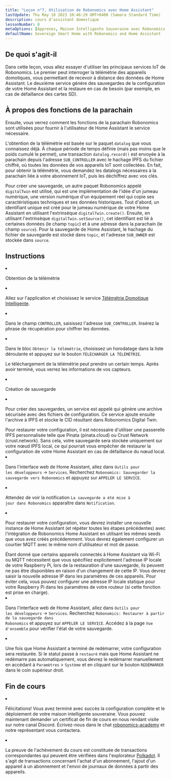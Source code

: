 ```yaml
---
title: "Leçon n°7, Utilisation de Robonomics avec Home Assistant"
lastUpdate: Thu May 18 2023 10:46:29 GMT+0400 (Samara Standard Time)
description: cours d'assistant domestique
lessonNumber: 8
metaOptions: [Apprenez, Maison Intelligente Souveraine avec Robonomics et Home Assistant]
defaultName: Sovereign Smart Home with Robonomics and Home Assistant
---
```


## De quoi s'agit-il

Dans cette leçon, vous allez essayer d'utiliser les principaux services IoT de Robonomics. Le premier peut interroger la télémétrie des appareils domotiques, vous permettant de recevoir à distance des données de Home Assistant. Le deuxième service génère des sauvegardes de la configuration de votre Home Assistant et la restaure en cas de besoin (par exemple, en cas de défaillance des cartes SD).


## À propos des fonctions de la parachain

Ensuite, vous verrez comment les fonctions de la parachain Robonomics sont utilisées pour fournir à l'utilisateur de Home Assistant le service nécessaire. 

L'obtention de la télémétrie est basée sur le paquet <code>datalog</code> que vous connaissez déjà. À chaque période de temps définie (mais pas moins que le poids cumulé le permet), une transaction <code>datalog.record()</code> est envoyée à la parachain depuis l'adresse <code>SUB_CONTROLLER</code> avec le hachage IPFS du fichier chiffré, où toutes les données de vos appareils IoT sont collectées. En fait, pour obtenir la télémétrie, vous demandez les datalogs nécessaires à la parachain liée à votre abonnement IoT, puis les déchiffrez avec vos clés.

Pour créer une sauvegarde, un autre paquet Robonomics appelé <code>digitalTwin</code> est utilisé, qui est une implémentation de l'idée d'un jumeau numérique, une version numérique d'un équipement réel qui copie ses caractéristiques techniques et ses données historiques. Tout d'abord, un identifiant unique est créé pour le jumeau numérique de votre Home Assistant en utilisant l'extrinsèque <code>digitalTwin.create()</code>. Ensuite, en utilisant l'extrinsèque <code>digitalTwin.setSource()</code>, cet identifiant est lié à certaines données (le champ <code>topic</code>) et à une adresse dans la parachain (le champ <code>source</code>). Pour la sauvegarde de Home Assistant, le hachage du fichier de sauvegarde est stocké dans <code>topic</code>, et l'adresse <code>SUB_OWNER</code> est stockée dans <code>source</code>.

## Instructions

<List type="numbers">

<li>

Obtention de la télémétrie

<List>


<li>

Allez sur l'application et choisissez le service [Télémétrie Domotique Intelligente](https://dapp.robonomics.network/#/smarthome-telemetry).

<LessonVideo  :videos="[{src: 'https://crustipfs.info/ipfs/Qmao9RoWcKo2qs4PAGtm5gqHzyAHJcpDqNLgciU35FJeVm', type:'mp4'}]" />

</li>

<li>

Dans le champ <code>CONTROLLER</code>, saisissez l'adresse <code>SUB_CONTROLLER</code>. Insérez la phrase de récupération pour chiffrer les données.

</li>

<li>

Dans le bloc <code>Obtenir la télémétrie</code>, choisissez un horodatage dans la liste déroulante et appuyez sur le bouton <code>TÉLÉCHARGER LA TÉLÉMÉTRIE</code>.


Le téléchargement de la télémétrie peut prendre un certain temps. Après avoir terminé, vous verrez les informations de vos capteurs.

</li>
</List>
</li>


<li>

Création de sauvegarde

<List>

<li>

Pour créer des sauvegardes, un service est appelé qui génère une archive sécurisée avec des fichiers de configuration. Ce service ajoute ensuite l'archive à IPFS et stocke le CID résultant dans Robonomics Digital Twin.

<robo-academy-note type="warning" title="WARNING">
Pour restaurer votre configuration, il est nécessaire d'utiliser une passerelle IPFS personnalisée telle que Pinata (pinata.cloud) ou Crust Network (crust.network). Sans cela, votre sauvegarde sera stockée uniquement sur votre nœud IPFS local, ce qui pourrait vous empêcher de restaurer la configuration de votre Home Assistant en cas de défaillance du nœud local. 
</robo-academy-note>

<LessonVideo  :videos="[{src: 'https://crustipfs.info/ipfs/QmVo91dLaAYgFDM1vrL2PYfAffM6SGGC59ZERbfHR44tqW', type:'mp4'}]" />

</li>

<li>

Dans l'interface web de Home Assistant, allez dans <code>Outils pour les développeurs</code> -> <code>Services</code>. Recherchez <code>Robonomics: Sauvegarder la sauvegarde vers Robonomics</code> et appuyez sur <code>APPELER LE SERVICE</code>.

</li>

<li>

Attendez de voir la notification <code>La sauvegarde a été mise à jour dans Robonomics</code> apparaître dans <code>Notification</code>.

</li>

<li>

Pour restaurer votre configuration, vous devrez installer une nouvelle instance de Home Assistant (et répéter toutes les étapes précédentes) avec l'intégration de Robonomics Home Assistant en utilisant les mêmes seeds que vous avez créés précédemment. Vous devrez également configurer un courtier MQTT avec le même nom d'utilisateur et mot de passe.

<robo-academy-note type="warning" title="WARNING">
Étant donné que certains appareils connectés à Home Assistant via Wi-Fi ou MQTT nécessitent que vous spécifiiez explicitement l'adresse IP locale de votre Raspberry Pi, lors de la restauration d'une sauvegarde, ils peuvent ne pas être disponibles en raison d'un changement de cette IP. Vous devrez saisir la nouvelle adresse IP dans les paramètres de ces appareils. Pour éviter cela, vous pouvez configurer une adresse IP locale statique pour votre Raspberry Pi dans les paramètres de votre routeur (si cette fonction est prise en charge).
</robo-academy-note>

<LessonVideo  :videos="[{src: 'https://crustipfs.info/ipfs/QmWmnmkXUcPXsAnQzwN3UEuki2GMYnQDx3vhgjEypCU8aR', type:'mp4'}]" />


</li>

<li>

Dans l'interface web de Home Assistant, allez dans <code>Outils pour les développeurs</code> -> <code>Services</code>. Recherchez <code>Robonomics: Restaurer à partir de la sauvegarde dans Robonomics</code> et appuyez sur <code>APPELER LE SERVICE</code>. Accédez à la page <code>Vue d'ensemble</code> pour vérifier l'état de votre sauvegarde.

</li>

<li>

Une fois que Home Assistant a terminé de redémarrer, votre configuration sera restaurée. Si le statut passe à <code>restauré</code> mais que Home Assistant ne redémarre pas automatiquement, vous devrez le redémarrer manuellement en accédant à <code>Paramètres</code> > <code>Système</code> et en cliquant sur le bouton <code>REDÉMARRER</code> dans le coin supérieur droit.

</li>

</List>
</li>

</List>

## Fin de cours

<List>

<li class="flex"> 

Félicitations! Vous avez terminé avec succès la configuration complète et le déploiement de votre maison intelligente souveraine. Vous pouvez maintenant demander un certificat de fin de cours en nous rendant visite sur notre canal Discord. Écrivez-nous dans le chat [robonomics-academy](https://discord.com/channels/803947358492557312/803947358492557315) et notre représentant vous contactera.
</li>

<li class="flex">

La preuve de l'achèvement du cours est constituée de transactions correspondantes qui peuvent être vérifiées dans l'explorateur [Polkadot](https://robonomics.subscan.io/). Il s'agit de transactions concernant l'achat d'un abonnement, l'ajout d'un appareil à un abonnement et l'envoi de journaux de données à partir des appareils.

</li>

</List>